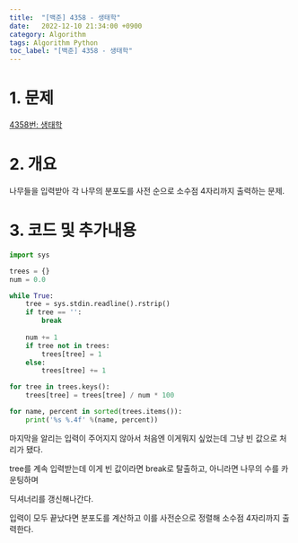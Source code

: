 ```yaml
---
title:  "[백준] 4358 - 생태학"
date:   2022-12-10 21:34:00 +0900
category: Algorithm
tags: Algorithm Python
toc_label: "[백준] 4358 - 생태학"
---
```


# 1. 문제
[4358번: 생태학](https://www.acmicpc.net/problem/4358)


# 2. 개요
나무들을 입력받아 각 나무의 분포도를 사전 순으로 소수점 4자리까지 출력하는 문제.


# 3. 코드 및 추가내용
```python
import sys

trees = {}
num = 0.0

while True:
    tree = sys.stdin.readline().rstrip()
    if tree == '':
        break
    
    num += 1
    if tree not in trees:
        trees[tree] = 1
    else:
        trees[tree] += 1

for tree in trees.keys():
    trees[tree] = trees[tree] / num * 100

for name, percent in sorted(trees.items()):
    print('%s %.4f' %(name, percent))
```

마지막을 알리는 입력이 주어지지 않아서 처음엔 이게뭐지 싶었는데 그냥 빈 값으로 처리가 됐다.

tree를 계속 입력받는데 이게 빈 값이라면 break로 탈출하고, 아니라면 나무의 수를 카운팅하며

딕셔너리를 갱신해나간다.

입력이 모두 끝났다면 분포도를 계산하고 이를 사전순으로 정렬해 소수점 4자리까지 출력한다.